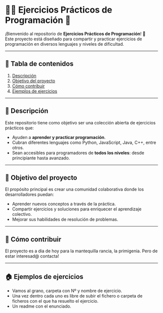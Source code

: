 # 🧑‍💻 Ejercicios Prácticos de Programación 🚀

¡Bienvenido al repositorio de **Ejercicios Prácticos de Programación**! 🎉  
Este proyecto está diseñado para compartir y practicar ejercicios de programación en diversos lenguajes y niveles de dificultad.

---

## 📜 Tabla de contenidos

1. [Descripción](#descripción)
2. [Objetivo del proyecto](#objetivo-del-proyecto)
4. [Cómo contribuir](#cómo-contribuir)
5. [Ejemplos de ejercicios](#ejemplos-de-ejercicios)
---

## 📖 Descripción

Este repositorio tiene como objetivo ser una colección abierta de ejercicios prácticos que:
- Ayuden a **aprender y practicar programación**.
- Cubran diferentes lenguajes como Python, JavaScript, Java, C++, entre otros.
- Sean accesibles para programadores de **todos los niveles**: desde principiante hasta avanzado.

---

## 🎯 Objetivo del proyecto

El propósito principal es crear una comunidad colaborativa donde los desarrolladores puedan:
- Aprender nuevos conceptos a través de la práctica.
- Compartir ejercicios y soluciones para enriquecer el aprendizaje colectivo.
- Mejorar sus habilidades de resolución de problemas.

---

## 🤝 Cómo contribuir

El proyecto es a dia de hoy para la mantequilla rancia, la primigenia.
Pero de estar interesad@ contacta!

---

## 🏠 Ejemplos de ejercicios

- Vamos al grano, carpeta con Nº y nombre de ejercicio.
- Una vez dentro cada uno es libre de subir el fichero o carpeta de ficheros con el que ha resuelto el ejercicio.
- Un readme con el enunciado.


